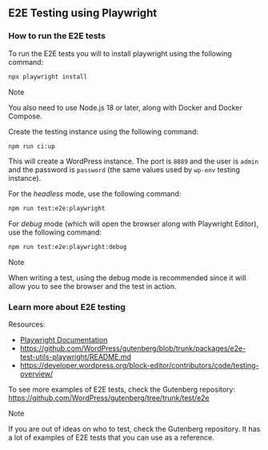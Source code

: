 ## E2E Testing using Playwright

### How to run the E2E tests

To run the E2E tests you will to install playwright using the following command:

```bash
npx playwright install
```

> [!NOTE]
> You also need to use Node.js 18 or later, along with Docker and Docker Compose.

Create the testing instance using the following command:

```bash
npm run ci:up
```

This will create a WordPress instance. The port is `8889` and the user is `admin` and the password is `password` (the same values used by `wp-env` testing instance).

For the _headless_ mode, use the following command:

```bash
npm run test:e2e:playwright
```

For _debug_ mode (which will open the browser along with Playwright Editor), use the following command:

```bash
npm run test:e2e:playwright:debug
```

> [!NOTE]
> When writing a test, using the debug mode is recommended since it will allow you to see the browser and the test in action.

### Learn more about E2E testing

Resources:

- [Playwright Documentation](https://playwright.dev/docs/intro)
- https://github.com/WordPress/gutenberg/blob/trunk/packages/e2e-test-utils-playwright/README.md
- https://developer.wordpress.org/block-editor/contributors/code/testing-overview/

To see more examples of E2E tests, check the Gutenberg repository: https://github.com/WordPress/gutenberg/tree/trunk/test/e2e

> [!NOTE]
> If you are out of ideas on who to test, check the Gutenberg repository. It has a lot of examples of E2E tests that you can use as a reference.
